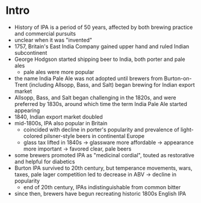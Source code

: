 # Intro

* History of IPA is a period of 50 years, affected by both brewing practice and commercial pursuits
* unclear when it was "invented"
* 1757, Britain's East India Company gained upper hand and ruled Indian subcontinent
* George Hodgson started shipping beer to India, both porter and pale ales
	* pale ales were more popular
* the name India Pale Ale was not adopted until brewers from Burton-on-Trent (including Allsopp, Bass, and Salt) began brewing for Indian export market
* Allsopp, Bass, and Salt began challenging in the 1820s, and were preferred by 1830s, around which time the term India Pale Ale started appearing
* 1840, Indian export market doubled
* mid-1800s, IPA also popular in Britain
	* coincided with decline in porter's popularity and prevalence of light-colored pilsner-style beers in continental Europe
	* glass tax lifted in 1840s -> glassware more affordable -> appearance more important -> favored clear, pale beers
* some brewers promoted IPA as "medicinal cordial", touted as restorative and helpful for diabetics
* Burton IPA survived to 20th century, but temperance movements, wars, taxes, pale lager competition led to decrease in ABV -> decline in popularity
	* end of 20th century, IPAs indistinguishable from common bitter
* since then, brewers have begun recreating historic 1800s English IPA
